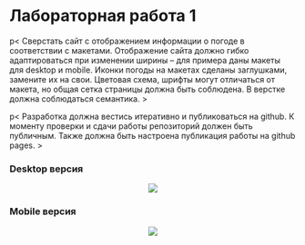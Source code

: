 # Лабораторная работа 1
p< Сверстать сайт с отображением информации о погоде в соответствии с макетами. Отображение сайта должно гибко адаптироваться при изменении ширины – для примера даны макеты для desktop и mobile. Иконки погоды на макетах сделаны заглушками, замените их на свои. Цветовая схема, шрифты могут отличаться от макета, но общая сетка страницы должна быть соблюдена. В верстке должна соблюдаться семантика. >

p< Разработка должна вестись итеративно и публиковаться на github. К моменту проверки и сдачи работы репозиторий должен быть публичным. Также должна быть настроена публикация работы на github pages. >


### Desktop версия
<p align="center">
  <img src="https://sun9-49.userapi.com/cnF3w4aYEIdGAzqTr31m1fYzx51mPgZdny2JHg/ekfQQ-jqTn8.jpg">
</p>

### Mobile версия
<p align="center">
  <img src="https://sun9-39.userapi.com/rKyHTD-SUO76IYgnMEErzXmOoSqprIuauGpodA/stXp9OlacdA.jpg">
</p>

